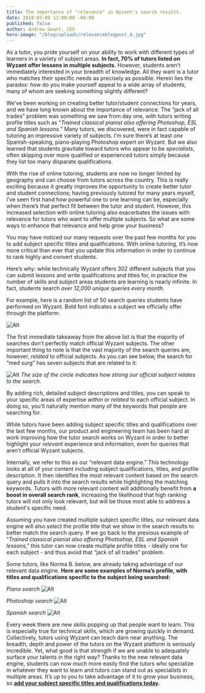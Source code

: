 ```yaml
---
title: The importance of "relevance" in Wyzant's search results.
date: 2018-03-08 11:08:00 -06:00
published: false
author: Andrew Geant, CEO
hero-image: "/blog/uploads/relevanceblogpost_A.jpg"
---
```


As a tutor, you pride yourself on your ability to work with different types of learners in a variety of subject areas. **In fact, 70% of tutors listed on Wyzant offer lessons in multiple subjects.** However, students aren’t immediately interested in your breadth of knowledge. All they want is a tutor who matches their specific needs as precisely as possible. Herein lies the paradox: how do you make yourself appeal to a wide array of students, many of whom are seeking something slightly different?

We’ve been working on creating better tutor/student connections for years, and we have long known about the importance of relevance. The “jack of all trades” problem was something we saw from day one, with tutors writing profile titles such as “*Trained classical pianist also offering Photoshop, ESL and Spanish lessons.*” Many tutors, we discovered, were in fact capable of tutoring an impressive variety of subjects. I’m sure there’s at least *one* Spanish-speaking, piano-playing Photoshop expert on Wyzant. But we also learned that students gravitate toward tutors who appear to be *specialists*, often skipping over more qualified or experienced tutors simply because they list too many disparate qualifications.

With the rise of online tutoring, students are now no longer limited by geography and can choose from tutors across the country. This is really exciting because it greatly improves the opportunity to create better tutor and student connections; having previously tutored for many years myself, I’ve seen first hand how powerful one to one learning can be, especially when there’s that perfect fit between the tutor and student. However, this increased selection with online tutoring also exacerbates the issues with relevance for tutors who want to offer multiple subjects. So what are some ways to enhance that relevance and help grow your business?

You may have noticed our many requests over the past few months for you to add subject specific titles and qualifications. With online tutoring, it’s now more critical than ever that you update this information in order to continue to rank highly and convert students.

Here’s why: while technically Wyzant offers 302 different subjects that you can submit lessons and write qualifications and titles for, in practice the number of skills and subject areas students are learning is nearly infinite. In fact, students search *over 12,000 unique queries every month.*

For example, here is a random list of 50 search queries students have performed on Wyzant. Bold font indicates a subject we officially offer through the platform:

![Alt](/blog/uploads/img-blog-keyword-list.jpg "Keyword List")

The first immediate takeaway from the above list is that the majority of searches don’t perfectly match official Wyzant subjects. The other important thing to note is that the vast majority of the search queries are, however, *related* to official subjects. As you can see below, the search for “med surg” has seven subjects that are related to it:

![Alt](/blog/uploads/img-blog-search-mapping%20V2.jpg "Search Results")
               *The size of the circle indicates how strong our official subject relates to the search.*

By adding rich, detailed subject descriptions and titles, you can speak to your specific areas of expertise *within* or *related* to each official subject. In doing so, you’ll naturally mention many of the keywords that people are searching for.

While tutors have been adding subject specific titles and qualifications over the last few months, our product and engineering team has been hard at work improving how the tutor search works on Wyzant in order to better highlight your *relevant* experience and information, even for queries that aren’t official Wyzant subjects.

Internally, we refer to this as our “relevant data engine.” This technology looks at all of your content including subject qualifications, titles, and profile description. It then identifies the most relevant content based on the search query and pulls it into the search results while highlighting the matching keywords. Tutors with more relevant content will additionally benefit from **a boost in overall search rank**, increasing the likelihood that high ranking tutors will not only look relevant, but will be those most able to address a student's specific need.

Assuming you have created multiple subject specific titles, our relevant data engine will also select the profile title that we show in the search results to better match the search query. If we go back to the previous example of “*Trained classical pianist also offering Photoshop, ESL and Spanish lessons*,” this tutor can now create multiple profile titles - ideally one for each subject - and thus avoid that “jack of all trades” problem.

Some tutors, like Norma B. below, are already taking advantage of our relevant data engine.  **Here are some examples of Norma’s profile, with titles and qualifications specific to the subject being searched:**

*Piano search*
![Alt](/blog/uploads/Piano%20tutor.png "Piano")

*Photoshop search*
![Alt](/blog/uploads/Photoshop%20tutor.png "Photoshop")

*Spanish search*
![Alt](/blog/uploads/Spanishtutor.png "Spanish")

Every week there are new skills popping up that people want to learn. This is especially true for technical skills, which are growing quickly in demand. Collectively, tutors using Wyzant can teach darn near anything. The breadth, depth and power of the tutors on the Wyzant platform is seriously incredible. Yet, what good is that strength if we are unable to adequately surface your talents in the right way? Thanks to the new relevant data engine, students can now much more easily find the tutors who specialize in whatever they want to learn and tutors can stand out as specialists in multiple areas. It’s up to you to take advantage of it to grow your business, so **[add your subject specific titles and qualifications today](https://www.wyzant.com/tutor/subjects/).**